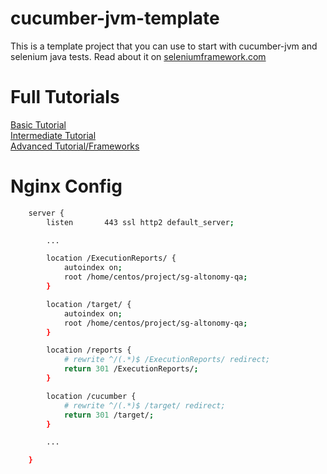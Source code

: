 cucumber-jvm-template
=====================

This is a template project that you can use to start with cucumber-jvm and selenium java tests. Read about it on [seleniumframework.com](http://www.seleniumframework.com/cucumber-jvm-3/cucumber-jvm-and-selenium/)

# Full Tutorials

[Basic Tutorial](http://www.seleniumframework.com/cucumber-jvm-3/cucumber-jvm-and-selenium/)  
[Intermediate Tutorial](http://www.seleniumframework.com/cucumber-jvm-3/parameterize-browser/)  
[Advanced Tutorial/Frameworks](http://www.seleniumframework.com/cucumber-jvm-3/what-are-frameworks/)


# Nginx Config
```sh
    server {
        listen       443 ssl http2 default_server;

        ...

		location /ExecutionReports/ {
            autoindex on;
            root /home/centos/project/sg-altonomy-qa;
        }

        location /target/ {
            autoindex on;
            root /home/centos/project/sg-altonomy-qa;
        }

        location /reports {
            # rewrite ^/(.*)$ /ExecutionReports/ redirect;
            return 301 /ExecutionReports/;
        }

        location /cucumber {
            # rewrite ^/(.*)$ /target/ redirect;
            return 301 /target/;
        }

        ...

    }
```